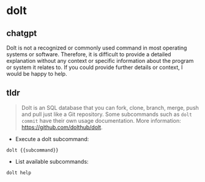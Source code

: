 # dolt 
## chatgpt 
Dolt is not a recognized or commonly used command in most operating systems or software. Therefore, it is difficult to provide a detailed explanation without any context or specific information about the program or system it relates to. If you could provide further details or context, I would be happy to help. 

## tldr 
 
> Dolt is an SQL database that you can fork, clone, branch, merge, push and pull just like a Git repository.
> Some subcommands such as `dolt commit` have their own usage documentation.
> More information: <https://github.com/dolthub/dolt>.

- Execute a dolt subcommand:

`dolt {{subcommand}}`

- List available subcommands:

`dolt help`
